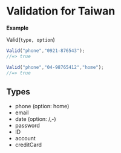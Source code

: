 # Validation for Taiwan

**Example**

Valid(`type, option`)


```js
Valid("phone","0921-876543");
//=> true

Valid("phone","04-98765412","home");
//=> true
```

## Types
* phone (option: home)
* email
* date (option: /,-)
* password
* ID
* account
* creditCard